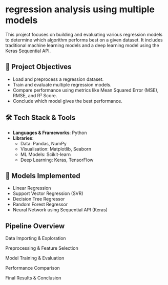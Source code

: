 # regression analysis using multiple models

This project focuses on building and evaluating various regression models to determine which algorithm performs best on a given dataset. It includes traditional machine learning models and a deep learning model using the Keras Sequential API.

## 📌 Project Objectives

- Load and preprocess a regression dataset.
- Train and evaluate multiple regression models.
- Compare performance using metrics like Mean Squared Error (MSE), RMSE, and R² Score.
- Conclude which model gives the best performance.


## 🛠️ Tech Stack & Tools

- **Languages & Frameworks**: Python
- **Libraries**: 
  - Data: Pandas, NumPy
  - Visualisation: Matplotlib, Seaborn
  - ML Models: Scikit-learn
  - Deep Learning: Keras, TensorFlow
 
## 📂 Models Implemented

- Linear Regression
- Support Vector Regression (SVR)
- Decision Tree Regressor
- Random Forest Regressor
- Neural Network using Sequential API (Keras)


 ## Pipeline Overview
 
Data Importing & Exploration

Preprocessing & Feature Selection

Model Training & Evaluation

Performance Comparison

Final Results & Conclusion
